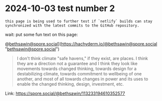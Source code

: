 # 2024-10-03 test number 2

	this page is being used to further test if `netlify` builds can stay synchronized with the latest commits to the GitHub repository.  

wait: put some fun text on this page:  

@bethsawin@spore.social](https://hachyderm.io/@bethsawin@spore.social "bethsawin@spore.social")

> I don't think climate "safe havens," if they exist, are places. I think they are a direction not a guarantee and I think they look like movements towards changed thinking, towards design for a destabilizing climate, towards commitment to wellbeing of one another, and most of all towards changes in power and its uses to enable the changed thinking, design, investment, etc.

Link: https://spore.social/@bethsawin/113233194610352577  

